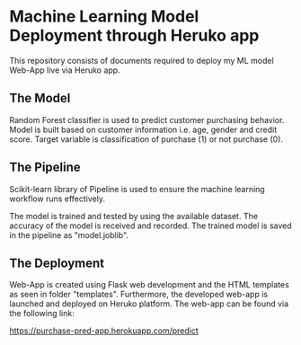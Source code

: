 # Machine Learning Model Deployment through Heruko app

This repository consists of documents required to deploy my ML model Web-App live via Heruko app. 

## The Model

Random Forest classifier is used to predict customer purchasing behavior. Model is built based on customer information i.e. age, gender and credit score. Target variable is classification of purchase (1) or not purchase (0). 

## The Pipeline

Scikit-learn library of Pipeline is used to ensure the machine learning workflow runs effectively. 

The model is trained and tested by using the available dataset. The accuracy of the model is received and recorded. The trained model is saved in the pipeline as "model.joblib".

## The Deployment

Web-App is created using Flask web development and the HTML templates as seen in folder "templates". Furthermore, the developed web-app is launched and deployed on Heruko platform. The web-app can be found via the following link:

https://purchase-pred-app.herokuapp.com/predict


